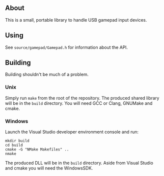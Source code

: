## About
This is a small, portable library to handle USB gamepad input devices.

## Using
See `source/gamepad/Gamepad.h` for information about the API.

## Building
Building shouldn't be much of a problem.

### Unix
Simply run `make` from the root of the repository. The produced shared library will be in the `build` directory. You will need GCC or Clang, GNUMake and cmake.

### Windows
Launch the Visual Studio developer environment console and run:

    mkdir build
    cd build
    cmake -G "NMake Makefiles" ..
    nmake

The produced DLL will be in the `build` directory. Aside from Visual Studio and cmake you will need the WindowsSDK.
